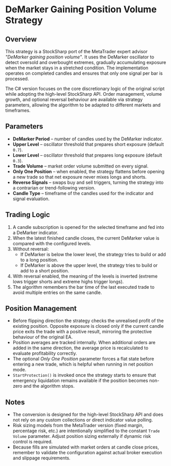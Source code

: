# DeMarker Gaining Position Volume Strategy

## Overview
This strategy is a StockSharp port of the MetaTrader expert advisor *"DeMarker gaining position volume"*. It uses the DeMarker oscillator to detect oversold and overbought extremes, gradually accumulating exposure when the market stays in a stretched condition. The implementation operates on completed candles and ensures that only one signal per bar is processed.

The C# version focuses on the core discretionary logic of the original script while adopting the high-level StockSharp API. Order management, volume growth, and optional reversal behaviour are available via strategy parameters, allowing the algorithm to be adapted to different markets and timeframes.

## Parameters
- **DeMarker Period** – number of candles used by the DeMarker indicator.
- **Upper Level** – oscillator threshold that prepares short exposure (default `0.7`).
- **Lower Level** – oscillator threshold that prepares long exposure (default `0.3`).
- **Trade Volume** – market order volume submitted on every signal.
- **Only One Position** – when enabled, the strategy flattens before opening a new trade so that net exposure never mixes longs and shorts.
- **Reverse Signals** – swaps buy and sell triggers, turning the strategy into a contrarian or trend-following version.
- **Candle Type** – timeframe of the candles used for the indicator and signal evaluation.

## Trading Logic
1. A candle subscription is opened for the selected timeframe and fed into a DeMarker indicator.
2. When the latest finished candle closes, the current DeMarker value is compared with the configured levels.
3. Without reversal:
   - If DeMarker is below the lower level, the strategy tries to build or add to a long position.
   - If DeMarker is above the upper level, the strategy tries to build or add to a short position.
4. With reversal enabled, the meaning of the levels is inverted (extreme lows trigger shorts and extreme highs trigger longs).
5. The algorithm remembers the bar time of the last executed trade to avoid multiple entries on the same candle.

## Position Management
- Before flipping direction the strategy checks the unrealised profit of the existing position. Opposite exposure is closed only if the current candle price exits the trade with a positive result, mirroring the protective behaviour of the original EA.
- Position averages are tracked internally. When additional orders are added in the same direction, the average price is recalculated to evaluate profitability correctly.
- The optional *Only One Position* parameter forces a flat state before entering a new trade, which is helpful when running in net position mode.
- `StartProtection()` is invoked once the strategy starts to ensure that emergency liquidation remains available if the position becomes non-zero and the algorithm stops.

## Notes
- The conversion is designed for the high-level StockSharp API and does not rely on any custom collections or direct indicator value polling.
- Risk sizing models from the MetaTrader version (fixed margin, percentage risk, etc.) are intentionally simplified to the constant `Trade Volume` parameter. Adjust position sizing externally if dynamic risk control is required.
- Because fills are simulated with market orders at candle close prices, remember to validate the configuration against actual broker execution and slippage requirements.
